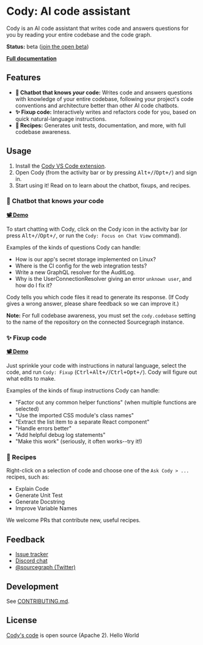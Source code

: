 # Cody: AI code assistant

Cody is an AI code assistant that writes code and answers questions for you by reading your entire codebase and the code graph.

**Status:** beta ([join the open beta](https://docs.sourcegraph.com/cody))

[**Full documentation**](https://docs.sourcegraph.com/cody)

## Features

<!-- NOTE: These should stay roughly in sync with doc/cody/index.md, although that page needs to be not specific to VS Code. -->

- **🤖 Chatbot that knows _your_ code:** Writes code and answers questions with knowledge of your entire codebase, following your project's code conventions and architecture better than other AI code chatbots.
- **✨ Fixup code:** Interactively writes and refactors code for you, based on quick natural-language instructions.
- **🧪 Recipes:** Generates unit tests, documentation, and more, with full codebase awareness.

## Usage

1. Install the [Cody VS Code extension](https://marketplace.visualstudio.com/items?itemName=sourcegraph.cody-ai).
1. Open Cody (from the activity bar or by pressing <kbd>Alt+/</kbd>/<kbd>Opt+/</kbd>) and sign in.
1. Start using it! Read on to learn about the chatbot, fixups, and recipes.

### 🤖 Chatbot that knows _your_ code

[**📽️ Demo**](https://twitter.com/beyang/status/1647744307045228544)

To start chatting with Cody, click on the Cody icon in the activity bar (or press <kbd>Alt+/</kbd>/<kbd>Opt+/</kbd>, or run the `Cody: Focus on Chat View` command).

Examples of the kinds of questions Cody can handle:

- How is our app's secret storage implemented on Linux?
- Where is the CI config for the web integration tests?
- Write a new GraphQL resolver for the AuditLog.
- Why is the UserConnectionResolver giving an error `unknown user`, and how do I fix it?

Cody tells you which code files it read to generate its response. (If Cody gives a wrong answer, please share feedback so we can improve it.)

**Note:** For full codebase awareness, you must set the `cody.codebase` setting to the name of the repository on the connected Sourcegraph instance.

### ✨ Fixup code

[**📽️ Demo**](https://twitter.com/sqs/status/1647673013343780864)

Just sprinkle your code with instructions in natural language, select the code, and run `Cody: Fixup` (<kbd>Ctrl+Alt+/</kbd>/<kbd>Ctrl+Opt+/</kbd>). Cody will figure out what edits to make.

Examples of the kinds of fixup instructions Cody can handle:

- "Factor out any common helper functions" (when multiple functions are selected)
- "Use the imported CSS module's class names"
- "Extract the list item to a separate React component"
- "Handle errors better"
- "Add helpful debug log statements"
- "Make this work" (seriously, it often works--try it!)

### 🧪 Recipes

Right-click on a selection of code and choose one of the `Ask Cody > ...` recipes, such as:

- Explain Code
- Generate Unit Test
- Generate Docstring
- Improve Variable Names

We welcome PRs that contribute new, useful recipes.

## Feedback

- [Issue tracker](https://github.com/sourcegraph/sourcegraph/issues)
- [Discord chat](https://discord.gg/s2qDtYGnAE)
- [@sourcegraph (Twitter)](https://twitter.com/sourcegraph)

## Development

See [CONTRIBUTING.md](./CONTRIBUTING.md).

## License

[Cody's code](https://sourcegraph.com/github.com/sourcegraph/sourcegraph/-/tree/client/cody) is open source (Apache 2).
Hello World
